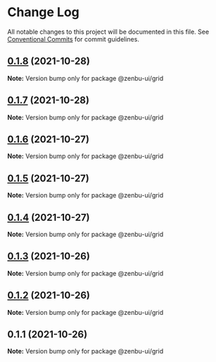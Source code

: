# Change Log

All notable changes to this project will be documented in this file.
See [Conventional Commits](https://conventionalcommits.org) for commit guidelines.

## [0.1.8](https://github.com/KodepandaID/zenbu-ui/compare/@zenbu-ui/grid@0.1.7...@zenbu-ui/grid@0.1.8) (2021-10-28)

**Note:** Version bump only for package @zenbu-ui/grid





## [0.1.7](https://github.com/KodepandaID/zenbu-ui/compare/@zenbu-ui/grid@0.1.6...@zenbu-ui/grid@0.1.7) (2021-10-28)

**Note:** Version bump only for package @zenbu-ui/grid





## [0.1.6](https://github.com/KodepandaID/zenbu-ui/compare/@zenbu-ui/grid@0.1.5...@zenbu-ui/grid@0.1.6) (2021-10-27)

**Note:** Version bump only for package @zenbu-ui/grid





## [0.1.5](https://github.com/KodepandaID/zenbu-ui/compare/@zenbu-ui/grid@0.1.4...@zenbu-ui/grid@0.1.5) (2021-10-27)

**Note:** Version bump only for package @zenbu-ui/grid





## [0.1.4](https://github.com/KodepandaID/zenbu-ui/compare/@zenbu-ui/grid@0.1.3...@zenbu-ui/grid@0.1.4) (2021-10-27)

**Note:** Version bump only for package @zenbu-ui/grid





## [0.1.3](https://github.com/KodepandaID/zenbu-ui/compare/@zenbu-ui/grid@0.1.2...@zenbu-ui/grid@0.1.3) (2021-10-26)

**Note:** Version bump only for package @zenbu-ui/grid





## [0.1.2](https://github.com/KodepandaID/zenbu-ui/compare/@zenbu-ui/grid@0.1.1...@zenbu-ui/grid@0.1.2) (2021-10-26)

**Note:** Version bump only for package @zenbu-ui/grid





## 0.1.1 (2021-10-26)

**Note:** Version bump only for package @zenbu-ui/grid
